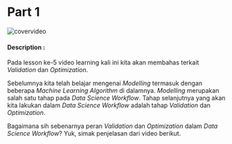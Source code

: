 # Part 1

![covervideo](http://bit.ly/makeaicovervideo)

#### **Description :**

Pada lesson ke-5 video learning kali ini kita akan membahas terkait _Validation_ dan _Optimization_.

Sebelumnya kita telah belajar mengenai _Modelling_ termasuk dengan beberapa _Machine Learning Algorithm_ di dalamnya. _Modelling_ merupakan salah satu tahap pada _Data Science Workflow_. Tahap selanjutnya yang akan kita lakukan dalam _Data Science Workflow_ adalah tahap _Validation_ dan _Optimization_.

Bagaimana sih sebenarnya peran _Validation_ dan _Optimization_ dalam _Data Science Workflow_?
Yuk, simak penjelasan dari video berikut.
